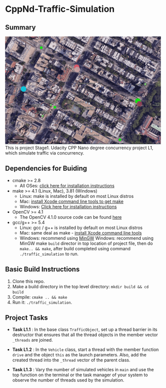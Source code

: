 # CppNd-Traffic-Simulation

## Summary
  <img src="data/traffic-simulation-L1.gif"/>
  This is project Stage1.
  Udacity CPP Nano degree concurrency project L1, which simulate traffic via concurrency.

## Dependencies for Buiding 

* cmake >= 2.8
  * All OSes: [click here for installation instructions](https://cmake.org/install/)
* make >= 4.1 (Linux, Mac), 3.81 (Windows)
  * Linux: make is installed by default on most Linux distros
  * Mac: [install Xcode command line tools to get make](https://developer.apple.com/xcode/features/)
  * Windows: [Click here for installation instructions](http://gnuwin32.sourceforge.net/packages/make.htm)
* OpenCV >= 4.1
  * The OpenCV 4.1.0 source code can be found [here](https://github.com/opencv/opencv/tree/4.1.0)
* gcc/g++ >= 5.4
  * Linux: gcc / g++ is installed by default on most Linux distros
  * Mac: same deal as make - [install Xcode command line tools](https://developer.apple.com/xcode/features/)
  * Windows: recommend using [MinGW](http://www.mingw.org/)
Windows: recommend using MinGW
  make `build` director in top location of project file, then do `make.. && make`, after build 
completed using command `./traffic_simulation` to run.

## Basic Build Instructions

1. Clone this repo.
2. Make a build directory in the top level directory: `mkdir build && cd build`
3. Compile: `cmake .. && make`
4. Run it: `./traffic_simulation`.

## Project Tasks

- **Task L1.1** : In the base class `TrafficObject`, set up a thread barrier in its destructor that ensures
that all the thread objects in the member vector` _threads` are joined.

- **Task L1.2** : In the `Vehicle` class, start a thread with the member function `drive` and the
object `this` as the launch parameters. Also, add the created thread into the `_thread` vector of
the parent class.

- **Task L1.3** : Vary the number of simulated vehicles in `main` and use the top function on the terminal
or the task manager of your system to observe the number of threads used by the simulation.
